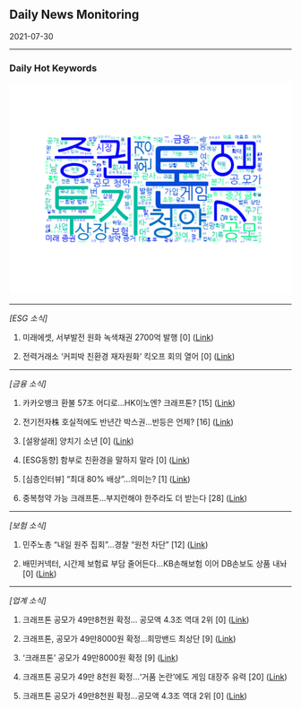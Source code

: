 ## Daily News Monitoring 

2021-07-30 

----------

### Daily Hot Keywords 

![word_cloud](image/2021-07-30_word_cloud.png)

----------

*[ESG 소식]*

1. 미래에셋, 서부발전 원화 녹색채권 2700억 발행 [0] ([Link](https://news.naver.com/main/read.naver?mode=LSD&mid=sec&sid1=101&oid=014&aid=0004683934))

2. 전력거래소 ‘커피박 친환경 재자원화’ 킥오프 회의 열어 [0] ([Link](https://news.naver.com/main/read.naver?mode=LSD&mid=sec&sid1=102&oid=002&aid=0002202526))

----------

*[금융 소식]*

1. 카카오뱅크 환불 57조 어디로…HK이노엔? 크래프톤? [15] ([Link](https://news.naver.com/main/read.naver?mode=LSD&mid=sec&sid1=101&oid=018&aid=0004998394))

2. 전기전자株 호실적에도 반년간 박스권…반등은 언제? [16] ([Link](https://news.naver.com/main/read.naver?mode=LSD&mid=sec&sid1=101&oid=018&aid=0004998392))

3. [설왕설래] 양치기 소년 [0] ([Link](https://news.naver.com/main/read.naver?mode=LSD&mid=sec&sid1=110&oid=022&aid=0003605253))

4. [ESG동향] 함부로 친환경을 말하지 말라 [0] ([Link](https://news.naver.com/main/read.naver?mode=LSD&mid=sec&sid1=110&oid=022&aid=0003605250))

5. [심층인터뷰] “최대 80% 배상”…의미는? [1] ([Link](https://news.naver.com/main/read.naver?mode=LSD&mid=sec&sid1=101&oid=056&aid=0011092466))

6. 중복청약 가능 크래프톤…부지런해야 한주라도 더 받는다 [28] ([Link](https://news.naver.com/main/read.naver?mode=LSD&mid=sec&sid1=103&oid=009&aid=0004831392))

----------

*[보험 소식]*

1. 민주노총 “내일 원주 집회”…경찰 “원천 차단” [12] ([Link](https://news.naver.com/main/read.naver?mode=LSD&mid=sec&sid1=102&oid=056&aid=0011092342))

2. 배민커넥터, 시간제 보험료 부담 줄어든다…KB손해보험 이어 DB손보도 상품 내놔 [0] ([Link](https://news.naver.com/main/read.naver?mode=LSD&mid=sec&sid1=101&oid=076&aid=0003760646))

----------

*[업계 소식]*

1. 크래프톤 공모가 49만8천원 확정… 공모액 4.3조 역대 2위 [0] ([Link](https://news.naver.com/main/read.naver?mode=LSD&mid=sec&sid1=101&oid=022&aid=0003605219))

2. 크래프톤, 공모가 49만8000원 확정…희망밴드 최상단 [9] ([Link](https://news.naver.com/main/read.naver?mode=LSD&mid=sec&sid1=101&oid=015&aid=0004585454))

3. ‘크래프톤’ 공모가 49만8000원 확정 [9] ([Link](https://news.naver.com/main/read.naver?mode=LSD&mid=sec&sid1=101&oid=032&aid=0003088776))

4. 크래프톤 공모가 49만 8천원 확정…‘거품 논란’에도 게임 대장주 유력 [20] ([Link](https://news.naver.com/main/read.naver?mode=LSD&mid=sec&sid1=101&oid=081&aid=0003205392))

5. 크래프톤 공모가 49만8천원 확정...공모액 4.3조 역대 2위 [0] ([Link](https://news.naver.com/main/read.naver?mode=LSD&mid=sec&sid1=101&oid=052&aid=0001620920))


